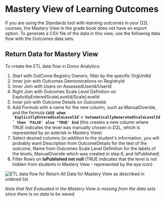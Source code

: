# Mastery View of Learning Outcomes

If you are using the Standards tool with learning outcomes in your D2L courses, the Mastery View in the grade book does not have an export option. To generate a CSV file of the data in this view, use the following data flow with the Outcomes data sets.

## Return Data for Mastery View

To create the ETL data flow in Domo Analytics: 

1. Start with OutCome Registry Owners, filter by the specific OrgUnitId
2. Inner join with Outcomes Demonstrations on RegistryId
3. Inner Join with Users on AssessedUserId/UserId
4. Right Join with Outcomes Scale Level Definition on ExplicitlyEnteredScaleLevelId/ScaleLevelId
5. Inner join with Outcome Details on OutcomeId
6. Add Formula with a name for the new column, such as ManualOveride, and the formula **``CASE when `ExplicitlyEnteredScaleLevelId`=`AutomaticallyGeneratedScaleLevelId` then 'FALSE' else 'TRUE' End``** (this creates a new column where TRUE indicates the level was manually chosen in D2L, which is represented by an asterisk in Mastery View)
7. Select desired columns (in addition to the student's information, you will probably want Description from OutcomeDetails for the text of the outcome, Name from Outcomes Scale Level Definition for the labels of the levels, ManualOveride which was created in step 6, and IsPublished)
8. Filter Rows on **IsPublished not null** (TRUE indicates that the level is not hidden from students in Mastery View - represented by the eye icon)
  
![ETL data flow for Return All Data for Mastery View as described in ordered list](https://jenniferlynnwagner.com/img/etl/domo-etl-outcomes.png)

*Note that Not Evaluated in the Mastery View is missing from the data sets since there is no data to be saved.*
